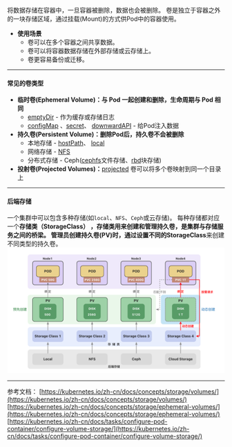 将数据存储在容器中，一旦容器被删除，数据也会被删除。
卷是独立于容器之外的一块存储区域，通过挂载(Mount)的方式供Pod中的容器使用。

- **使用场景**
  - 卷可以在多个容器之间共享数据。
  - 卷可以将容器数据存储在外部存储或云存储上。
  - 卷更容易备份或迁移。

---

#### 常见的卷类型

- **临时卷(Ephemeral Volume)：与 Pod 一起创建和删除，生命周期与 Pod 相同**
  - [emptyDir](https://kubernetes.io/zh-cn/docs/concepts/storage/volumes/#emptydir)  - 作为缓存或存储日志
  - [configMap](https://kubernetes.io/zh-cn/docs/concepts/storage/volumes/#configmap) 、[secret](https://kubernetes.io/zh-cn/docs/concepts/storage/volumes/#secret)、 [downwardAPI](https://kubernetes.io/zh-cn/docs/concepts/storage/volumes/#downwardapi) - 给Pod注入数据
- **持久卷(Persistent Volume)：删除Pod后，持久卷不会被删除**
  - 本地存储 - [hostPath](https://kubernetes.io/zh-cn/docs/concepts/storage/volumes/#hostpath)、 [local](https://kubernetes.io/zh-cn/docs/concepts/storage/volumes/#local)
  - 网络存储 - [NFS](https://kubernetes.io/zh-cn/docs/concepts/storage/volumes/#nfs)
  - 分布式存储 - Ceph([cephfs](https://kubernetes.io/zh-cn/docs/concepts/storage/volumes/#cephfs)文件存储、[rbd](https://kubernetes.io/zh-cn/docs/concepts/storage/volumes/#rbd)块存储)
- **投射卷(Projected Volumes)：**[projected](https://kubernetes.io/zh-cn/docs/concepts/storage/projected-volumes/) 卷可以将多个卷映射到同一个目录上

---

#### 后端存储

一个集群中可以包含多种存储(如`local`、`NFS`、`Ceph`或云存储)。
每种存储都对应一个**存储类（StorageClass） **，存储类用来创建和管理持久卷，是集群与存储服务之间的桥梁。
管理员创建持久卷(**PV**)时，通过设置不同的**StorageClass**来创建不同类型的持久卷。
![image.png](images/14-volumes.png)

---

参考文档：
[https://kubernetes.io/zh-cn/docs/concepts/storage/volumes/](https://kubernetes.io/zh-cn/docs/concepts/storage/volumes/)
[https://kubernetes.io/zh-cn/docs/concepts/storage/ephemeral-volumes/](https://kubernetes.io/zh-cn/docs/concepts/storage/ephemeral-volumes/)
[https://kubernetes.io/zh-cn/docs/tasks/configure-pod-container/configure-volume-storage/](https://kubernetes.io/zh-cn/docs/tasks/configure-pod-container/configure-volume-storage/)

